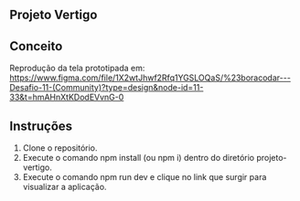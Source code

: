 Projeto Vertigo
---------------

## Conceito

Reprodução da tela prototipada em: https://www.figma.com/file/1X2wtJhwf2Rfq1YGSLOQaS/%23boracodar---Desafio-11-(Community)?type=design&node-id=11-33&t=hmAHnXtKDodEVvnG-0

## Instruções

1. Clone o repositório.
2. Execute o comando npm install (ou npm i) dentro do diretório projeto-vertigo.
3. Execute o comando npm run dev e clique no link que surgir para visualizar a aplicação.